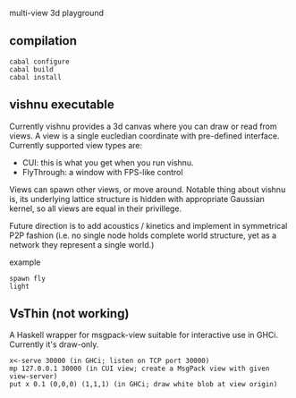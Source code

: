multi-view 3d playground

compilation
-----
    cabal configure
    cabal build
    cabal install

vishnu executable
-----

Currently vishnu provides a 3d canvas where you can draw or read from views. A view is a single eucledian
coordinate with pre-defined interface. Currently supported view types are:

* CUI: this is what you get when you run vishnu.
* FlyThrough: a window with FPS-like control

Views can spawn other views, or move around.
Notable thing about vishnu is, its underlying lattice structure is hidden with appropriate Gaussian kernel,
so all views are equal in their privillege.

Future direction is to add acoustics / kinetics and implement in symmetrical P2P fashion
(i.e. no single node holds complete world structure, yet as a network they represent a single world.)

example

    spawn fly
    light

VsThin (not working)
-----
A Haskell wrapper for msgpack-view suitable for interactive use in GHCi. Currently it's draw-only.

    x<-serve 30000 (in GHCi; listen on TCP port 30000)
    mp 127.0.0.1 30000 (in CUI view; create a MsgPack view with given view-server)
    put x 0.1 (0,0,0) (1,1,1) (in GHCi; draw white blob at view origin)

